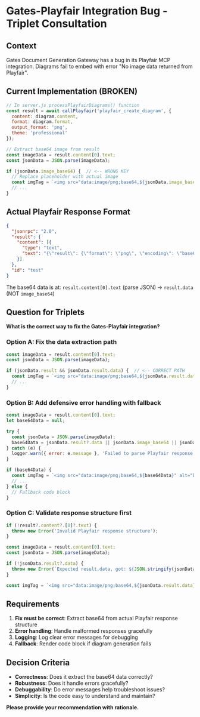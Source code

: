 # Gates-Playfair Integration Bug - Triplet Consultation

## Context

Gates Document Generation Gateway has a bug in its Playfair MCP integration. Diagrams fail to embed with error "No image data returned from Playfair".

## Current Implementation (BROKEN)

```javascript
// In server.js processPlayfairDiagrams() function
const result = await callPlayfair('playfair_create_diagram', {
  content: diagram.content,
  format: diagram.format,
  output_format: 'png',
  theme: 'professional'
});

// Extract base64 image from result
const imageData = result.content[0].text;
const jsonData = JSON.parse(imageData);

if (jsonData.image_base64) {  // <-- WRONG KEY
  // Replace placeholder with actual image
  const imgTag = `<img src="data:image/png;base64,${jsonData.image_base64}" alt="Diagram" />`;
  // ...
}
```

## Actual Playfair Response Format

```json
{
  "jsonrpc": "2.0",
  "result": {
    "content": [{
      "type": "text",
      "text": "{\"result\": {\"format\": \"png\", \"encoding\": \"base64\", \"data\": \"iVBORw0KG...\"}}"
    }]
  },
  "id": "test"
}
```

The base64 data is at: `result.content[0].text` (parse JSON) → `result.data` (NOT `image_base64`)

## Question for Triplets

**What is the correct way to fix the Gates-Playfair integration?**

### Option A: Fix the data extraction path
```javascript
const imageData = result.content[0].text;
const jsonData = JSON.parse(imageData);

if (jsonData.result && jsonData.result.data) {  // <-- CORRECT PATH
  const imgTag = `<img src="data:image/png;base64,${jsonData.result.data}" alt="Diagram" />`;
  // ...
}
```

### Option B: Add defensive error handling with fallback
```javascript
const imageData = result.content[0].text;
let base64Data = null;

try {
  const jsonData = JSON.parse(imageData);
  base64Data = jsonData.result?.data || jsonData.image_base64 || jsonData.data;
} catch (e) {
  logger.warn({ error: e.message }, 'Failed to parse Playfair response');
}

if (base64Data) {
  const imgTag = `<img src="data:image/png;base64,${base64Data}" alt="Diagram" />`;
  // ...
} else {
  // Fallback code block
}
```

### Option C: Validate response structure first
```javascript
if (!result?.content?.[0]?.text) {
  throw new Error('Invalid Playfair response structure');
}

const imageData = result.content[0].text;
const jsonData = JSON.parse(imageData);

if (!jsonData.result?.data) {
  throw new Error(`Expected result.data, got: ${JSON.stringify(jsonData)}`);
}

const imgTag = `<img src="data:image/png;base64,${jsonData.result.data}" alt="Diagram" />`;
```

## Requirements

1. **Fix must be correct**: Extract base64 from actual Playfair response structure
2. **Error handling**: Handle malformed responses gracefully
3. **Logging**: Log clear error messages for debugging
4. **Fallback**: Render code block if diagram generation fails

## Decision Criteria

- **Correctness**: Does it extract the base64 data correctly?
- **Robustness**: Does it handle errors gracefully?
- **Debuggability**: Do error messages help troubleshoot issues?
- **Simplicity**: Is the code easy to understand and maintain?

**Please provide your recommendation with rationale.**
